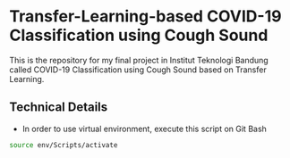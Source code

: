 # Transfer-Learning-based COVID-19 Classification using Cough Sound

This is the repository for my final project in Institut Teknologi Bandung called COVID-19 Classification using Cough Sound based on Transfer Learning.

## Technical Details

- In order to use virtual environment, execute this script on Git Bash

```bash
source env/Scripts/activate
```
